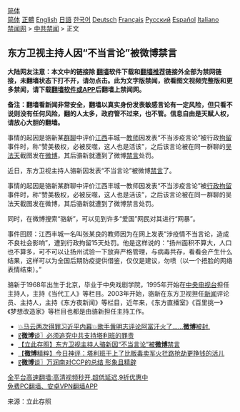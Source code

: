  <!-- 面包屑导航 --> <div class="breadcrumb"><!-- GTranslate: https://gtranslate.io/ -->  <div class="switcher notranslate">  <div class="selected">  <a href="#" onclick="return false;"> 简体</a>  </div>  <div class="option">  <a href="https://www.bannedbook.org" onclick="doGTranslate('zh-CN|zh-CN');jQuery('div.switcher div.selected a').html(jQuery(this).html());return false;" title="简体中文" class="nturl selected"> 简体</a>  <a href="https://www.bannedbook.org/zh-tw/" onclick="doGTranslate('zh-CN|zh-TW');jQuery('div.switcher div.selected a').html(jQuery(this).html());return false;" title="繁體中文" class="nturl"> 正體</a>  <a href="https://www.bannedbook.org/en/" onclick="doGTranslate('zh-CN|en');jQuery('div.switcher div.selected a').html(jQuery(this).html());return false;" title="English" class="nturl"> English</a>  <a href="https://www.bannedbook.org/ja/" onclick="doGTranslate('zh-CN|ja');jQuery('div.switcher div.selected a').html(jQuery(this).html());return false;" title="日本語" class="nturl"> 日語</a>  <a href="https://www.bannedbook.org/ko/" onclick="doGTranslate('zh-CN|ko');jQuery('div.switcher div.selected a').html(jQuery(this).html());return false;" title="한국어" class="nturl"> 한국어</a>  <a href="https://www.bannedbook.org/de/" onclick="doGTranslate('zh-CN|de');jQuery('div.switcher div.selected a').html(jQuery(this).html());return false;" title="Deutsch" class="nturl"> Deutsch</a>  <a href="https://www.bannedbook.org/fr/" onclick="doGTranslate('zh-CN|fr');jQuery('div.switcher div.selected a').html(jQuery(this).html());return false;" title="Français" class="nturl"> Français</a>  <a href="https://www.bannedbook.org/ru/" onclick="doGTranslate('zh-CN|ru');jQuery('div.switcher div.selected a').html(jQuery(this).html());return false;" title="Русский" class="nturl"> Русский</a>  <a href="https://www.bannedbook.org/es/" onclick="doGTranslate('zh-CN|es');jQuery('div.switcher div.selected a').html(jQuery(this).html());return false;" title="Español" class="nturl"> Español</a>  <a href="https://www.bannedbook.org/it/" onclick="doGTranslate('zh-CN|it');jQuery('div.switcher div.selected a').html(jQuery(this).html());return false;" title="Italiano" class="nturl"> Italiano</a>  </div>  </div>      <div class='breadcrumb-sub'><!-- Breadcrumb NavXT 6.3.0 --> <a href="https://www.bannedbook.org/" class="home">禁闻网</a> &gt; <a href="https://www.bannedbook.org/bnews/cbnews/" class="category">中共禁闻</a> &gt; 正文</div></div><h2>东方卫视主持人因“不当言论”被微博禁言</h2> <p class="notice"><b>大陆网友注意：本文中的链接除 <a href="https://github.com/bannedbook/fanqiang" >翻墙</a>软件下载和<a href="https://github.com/killgcd/justmysocks/blob/master/README.md">翻墙推荐</a>链接外全部为禁网链接，未翻墙状态下打不开，请勿点击。此为文字版禁闻，欲看图文视频完整版和更多禁闻，请下载<a href="https://github.com/bannedbook/fanqiang">翻墙软件或APP</a>后翻墙上禁闻网。</p><p>备注：翻墙看新闻非常安全，翻墙以真实身份发表敏感言论有一定风险，但只看不说则没有任何风险，翻的人太多，政府管不过来，也不管。信息自由是天赋人权，请放心大胆的翻墙。</b></p>  <div class="entry"> <p id="summary">事情的起因是骆新某<a href="https://www.bannedbook.org/bnews/tag/%E7%BE%A4%E8%81%8A/" class="st_tag internal_tag" rel="tag" title="标签 群聊 下的日志">群聊</a>中评价<a href="https://www.bannedbook.org/bnews/tag/%e6%b1%9f%e8%a5%bf/" class="st_tag internal_tag" rel="tag" title="标签 江西 下的日志">江西</a>丰城一<a href="https://www.bannedbook.org/bnews/tag/%e6%95%99%e5%b8%88/" class="st_tag internal_tag" rel="tag" title="标签 教师 下的日志">教师</a>因发表“不当涉疫言论”被行政<a href="https://www.bannedbook.org/bnews/tag/%E6%8B%98%E7%95%99/" class="st_tag internal_tag" rel="tag" title="标签 拘留 下的日志">拘留</a>事件时，称“赞美极权，必被反噬，这人也是活该”，之后该言论被在同一群聊的<a href="https://www.bannedbook.org/bnews/tag/%e5%90%b4%e6%b3%95%e5%a4%a9/" class="st_tag internal_tag" rel="tag" title="标签 吴法天 下的日志">吴法天</a>截图发在<a href="https://www.bannedbook.org/bnews/tag/%e5%be%ae%e5%8d%9a/" class="st_tag internal_tag" rel="tag" title="标签 微博 下的日志">微博</a>，其后骆新就遭到了微博<span class='wp_keywordlink_affiliate'><a href="https://www.bannedbook.org/bnews/bblog/" title="禁言博客" target="_blank">禁言</a></span>处罚。</p> <p>近日，东方卫视主持人骆新因发表“不当言论”被微博<a href="https://www.bannedbook.org/bnews/tag/%E7%A6%81%E8%A8%80/" class="st_tag internal_tag" rel="tag" title="标签 禁言 下的日志">禁言</a>了。</p>  <p>事情的起因是骆新某群聊中评价江西丰城一教师因发表“不当涉疫言论”被<a href="https://www.bannedbook.org/bnews/tag/%E8%A1%8C%E6%94%BF%E6%8B%98%E7%95%99/" class="st_tag internal_tag" rel="tag" title="标签 行政拘留 下的日志">行政拘留</a>事件时，称“赞美极权，必被反噬，这人也是活该”，之后该言论被在同一群聊的吴法天截图发在微博，其后骆新就遭到了微博禁言处罚。</p> <p>同时，在微博搜索“骆新”，可以见到许多“爱国”网民对其进行“网暴”。</p>  <p>事件回顾：江西丰城一名叫张某良的教师因为在网上发表“涉疫情不当言论，造成不良社会影响”，遭到行政拘留15天处罚。他是这样说的：“扬州面积不算大，人口也不算多，可不可以让扬州试验一下放弃严格管理，与病毒共存，看看会产生什么结果，这样可以为全国后期防疫提供借鉴，仅仅是建议，勿喷（以一个捂脸的网络表情结束）。”</p> <p>骆新于1968年出生于北京，毕业于中央戏剧学院，1995年开始在<a href="https://www.bannedbook.org/bnews/tag/%E4%B8%AD%E5%A4%AE%E7%94%B5%E8%A7%86%E5%8F%B0/" class="st_tag internal_tag" rel="tag" title="标签 中央电视台 下的日志">中央电视台</a>担任主持人，主持《当代工人》等栏目。2003年开始，骆新在东方卫视担任<span class='wp_keywordlink_affiliate'><a href="https://www.bannedbook.org/" title="新闻">新闻</a></span>评论员、主持人，主持《东方夜新闻》等栏目，近年来，《东方直播室》《百里挑一》《梦想改造家》等栏目也都是由骆新担任主持工作。</p>  <ul class='op-related-articles' title='相关阅读'> <li><a href='https://www.bannedbook.org/bnews/bannedvideo/20210821/1610624.html' target='_blank'>💥马云两次得罪习近平内幕💥歌手黄明志评论阿富汗火了……<b>微博</b>被封.</a></li> <li><a href='https://www.bannedbook.org/bnews/ssgc/20210821/1610428.html' target='_blank'>〖<b>微博</b>谈〗必须追究中共支持塔利班的罪责</a></li> <li><a href='https://www.bannedbook.org/bnews/baitai/20210820/1609947.html' target='_blank'>【立此存照】东方卫视主持人骆新因“不当言论”被<b>微博</b>禁言</a></li> <li><a href='https://www.bannedbook.org/bnews/comments/20210820/1609715.html' target='_blank'>【<b>微博</b>精粹】今日神评：塔利班干上了比贩毒卖军火拦路抢劫更挣钱的活儿</a></li> <li><a href='https://www.bannedbook.org/bnews/ssgc/20210820/1609668.html' target='_blank'>〖<b>微博</b>谈〗万润南对CCP的总结 形象且精辟</a></li> </ul> <p class="texttj"> <a href="https://github.com/bannedbook/fanqiang/wiki/V2ray%E6%9C%BA%E5%9C%BA" target="_blank">全平台高速翻墙:高清视频秒开,超低延迟,9折优惠中</a><br/> <a href="https://github.com/bannedbook/fanqiang/wiki/%E7%A6%81%E9%97%BB%E7%BD%91%E5%AE%89%E5%8D%93%E7%BF%BB%E5%A2%99%E6%96%B0%E9%97%BBAPP" target="_blank">免费PC翻墙、安卓VPN翻墙APP</a></p><p> 来源：立此存照 </p> <a name='sharetosocial'></a>  <div style="margin-bottom:5px;padding-bottom:5px;clear:both"> <div id="archive-pix-1" class="banner-ads"> <!-- AuctionX Display platform tag START --> <div id="26318x728x90x621x_ADSLOT2" clicktrack="%%CLICK_URL_ESC%%"></div> <!-- AuctionX Display platform tag END --> </div> <div id="archive-pix-2" class="banner-ads"> <!-- AuctionX Display platform tag START --> <div id="26315x300x250x621x_ADSLOT2" clicktrack="%%CLICK_URL_ESC%%"></div> <!-- AuctionX Display platform tag END --> </div> </div>  <div id="archive-pix-1" class="banner-ads"> <!-- AuctionX Display platform tag START --> <div id="26318x728x90x621x_ADSLOT3" clicktrack="%%CLICK_URL_ESC%%"></div> <!-- AuctionX Display platform tag END --> </div> </div><!--END ENTRY--> 